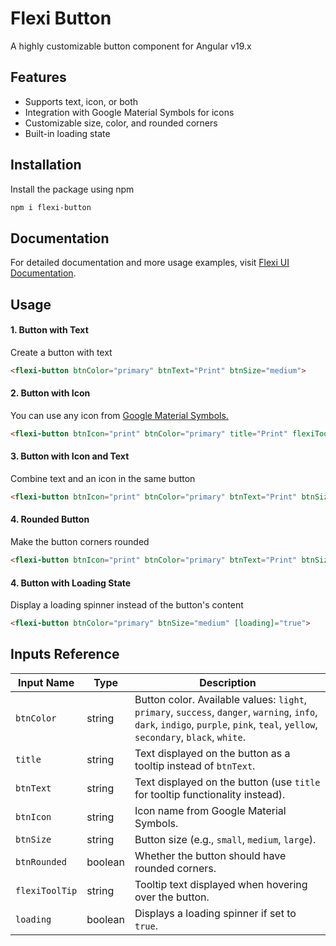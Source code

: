 # Flexi Button
A highly customizable button component for Angular v19.x

## Features
- Supports text, icon, or both
- Integration with Google Material Symbols for icons
- Customizable size, color, and rounded corners
- Built-in loading state

## Installation
Install the package using npm
```bash
npm i flexi-button
```

## Documentation
For detailed documentation and more usage examples, visit [Flexi UI Documentation](https://flexi-ui.ecnorow.com/).

## Usage
#### 1. Button with Text
Create a button with text
```html
<flexi-button btnColor="primary" btnText="Print" btnSize="medium">
```

#### 2. Button with Icon
You can use any icon from <a href="https://fonts.google.com/icons?selected=Material+Symbols+Outlined:download:FILL@0;wght@400;GRAD@0;opsz@24&icon.size=24&icon.color=%235f6368&icon.platform=web" target="_blank">Google Material Symbols.</a>
```html
<flexi-button btnIcon="print" btnColor="primary" title="Print" flexiToolTip btnSize="medium">
```

#### 3. Button with Icon and Text
Combine text and an icon in the same button
```html
<flexi-button btnIcon="print" btnColor="primary" btnText="Print" btnSize="medium">
```

#### 4. Rounded Button
Make the button corners rounded
```html
<flexi-button btnIcon="print" btnColor="primary" btnText="Print" btnSize="medium" [btnRounded]="true">
```

#### 4. Button with Loading State
Display a loading spinner instead of the button's content
```html
<flexi-button btnColor="primary" btnSize="medium" [loading]="true">
```

## Inputs Reference
| Input Name      | Type    | Description                                                                                 |
|-----------------|---------|---------------------------------------------------------------------------------------------|
| `btnColor`      | string  | Button color. Available values: `light`, `primary`, `success`, `danger`, `warning`, `info`, `dark`, `indigo`, `purple`, `pink`, `teal`, `yellow`, `secondary`, `black`, `white`. |
| `title`         | string  | Text displayed on the button as a tooltip instead of `btnText`.                             |
| `btnText`       | string  | Text displayed on the button (use `title` for tooltip functionality instead).               |
| `btnIcon`       | string  | Icon name from Google Material Symbols.                                                    |
| `btnSize`       | string  | Button size (e.g., `small`, `medium`, `large`).                                             |
| `btnRounded`    | boolean | Whether the button should have rounded corners.                                             |
| `flexiToolTip`  | string  | Tooltip text displayed when hovering over the button.                                       |
| `loading`       | boolean | Displays a loading spinner if set to `true`.                                                |